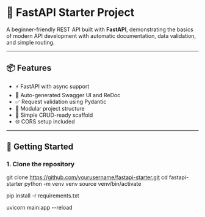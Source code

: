 # 🚀 FastAPI Starter Project

A beginner-friendly REST API built with **FastAPI**, demonstrating the basics of modern API development with automatic documentation, data validation, and simple routing.

---

## 📦 Features

- ⚡ FastAPI with async support
- 📘 Auto-generated Swagger UI and ReDoc
- ✅ Request validation using Pydantic
- 📁 Modular project structure
- 🔁 Simple CRUD-ready scaffold
- 🌐 CORS setup included

---

## 🔧 Getting Started

### 1. Clone the repository
git clone https://github.com/yourusername/fastapi-starter.git
cd fastapi-starter
python -m venv venv
source venv/bin/activate     

pip install -r requirements.txt

uvicorn main:app --reload
